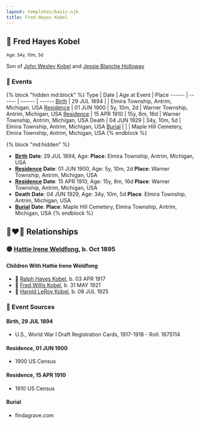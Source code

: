 ```yaml
---
layout: templates/basic.njk
title: Fred Hayes Kobel
---
```

## 🔵 Fred Hayes Kobel
<small>Age: 34y, 10m, 5d</small>

Son of [John Wesley Kobel](/people/2/24649136) and [Jessie Blanche Holloway](/people/2/29242864)

### 📆 Events

{% block "hidden md:block" %}
Type | Date | Age at Event | Place
------ | ------ | ------ | ------
[Birth](#event-event-2) | 29 JUL 1894 |  | Elmira Township, Antrim, Michigan, USA
[Residence](#event-event-0) | 01 JUN 1900 | 5y, 10m, 2d | Warner Township, Antrim, Michigan, USA
[Residence](#event-event-1) | 15 APR 1910 | 15y, 8m, 16d | Warner Township, Antrim, Michigan, USA
Death | 04 JUN 1929 | 34y, 10m, 5d | Elmira Township, Antrim, Michigan, USA
[Burial](#event-event-6) |  |  | Maple Hill Cemetery, Elmira Township, Antrim, Michigan, USA
{% endblock %}

{% block "md:hidden" %}
- **[Birth](#event-event-2)**
**Date**: 29 JUL 1894, Age:
**Place**: Elmira Township, Antrim, Michigan, USA
- **[Residence](#event-event-0)**
**Date**: 01 JUN 1900, Age: 5y, 10m, 2d
**Place**: Warner Township, Antrim, Michigan, USA
- **[Residence](#event-event-1)**
**Date**: 15 APR 1910, Age: 15y, 8m, 16d
**Place**: Warner Township, Antrim, Michigan, USA
- **Death**
**Date**: 04 JUN 1929, Age: 34y, 10m, 5d
**Place**: Elmira Township, Antrim, Michigan, USA
- **[Burial](#event-event-6)**
**Date**:
**Place**: Maple Hill Cemetery, Elmira Township, Antrim, Michigan, USA
{% endblock %}

## 👩‍❤️‍👨 Relationships

### 🟣 [Hattie Irene Weldfong](/people/5/59131944), b. Oct 1895

#### Children With Hattie Irene Weldfong
* 🔵 [Ralph Hayes Kobel](/people/7/77168350), b. 03 APR 1917
* 🔵 [Fred Willis Kobel](/people/5/51851068), b. 31 MAY 1921
* 🔵 [Harold LeRoy Kobel](/people/6/65495296), b. 08 JUL 1925
### 📰 Event Sources

#### <a id="event-event-2"></a> Birth, 29 JUL 1894
* U.S., World War I Draft Registration Cards, 1917-1918  - Roll: 1675114

#### <a id="event-event-0"></a> Residence, 01 JUN 1900
* 1900 US Census

#### <a id="event-event-1"></a> Residence, 15 APR 1910
* 1910 US Census

#### <a id="event-event-6"></a> Burial
* findagrave.com
